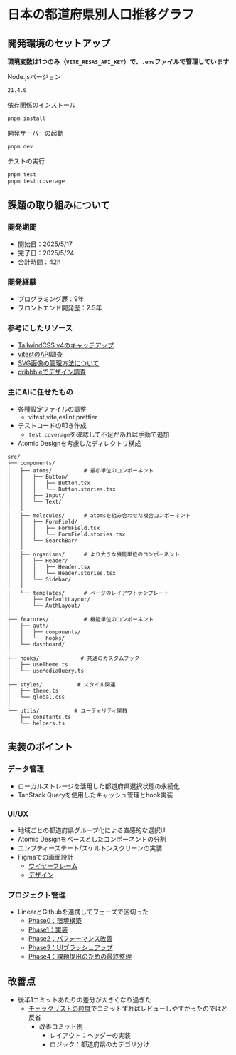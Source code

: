 # 日本の都道府県別人口推移グラフ

## 開発環境のセットアップ

**環境変数は1つのみ（`VITE_RESAS_API_KEY`）で、`.env`ファイルで管理しています**

Node.jsバージョン

```bash
21.4.0
```

依存関係のインストール

```bash
pnpm install
```

開発サーバーの起動

```bash
pnpm dev
```

テストの実行

```bash
pnpm test
pnpm test:coverage
```

## 課題の取り組みについて

### 開発期間

- 開始日：2025/5/17
- 完了日：2025/5/24
- 合計時間：42h

### 開発経験

- プログラミング歴：9年
- フロントエンド開発歴：2.5年

### 参考にしたリソース

- [TailwindCSS v4のキャッチアップ](https://tailwindcss.com/blog/tailwindcss-v4)
- [vitestのAPI調査](https://vitest.dev/guide/)
- [SVG画像の管理方法について](https://zenn.dev/game8_blog/articles/3ab01eee2a6306)
- [dribbbleでデザイン調査](https://dribbble.com/search/chart-ui)

### 主にAIに任せたもの

- 各種設定ファイルの調整
  - vitest,vite,eslint,prettier
- テストコードの叩き作成
  - `test:coverage`を確認して不足があれば手動で追加
- Atomic Designを考慮したディレクトリ構成

```
src/
├── components/
│   ├── atoms/          # 最小単位のコンポーネント
│   │   ├── Button/
│   │   │   ├── Button.tsx
│   │   │   └── Button.stories.tsx
│   │   ├── Input/
│   │   └── Text/
│   │
│   ├── molecules/      # atomsを組み合わせた複合コンポーネント
│   │   ├── FormField/
│   │   │   ├── FormField.tsx
│   │   │   └── FormField.stories.tsx
│   │   └── SearchBar/
│   │
│   ├── organisms/      # より大きな機能単位のコンポーネント
│   │   ├── Header/
│   │   │   ├── Header.tsx
│   │   │   └── Header.stories.tsx
│   │   └── Sidebar/
│   │
│   └── templates/      # ページのレイアウトテンプレート
│       ├── DefaultLayout/
│       └── AuthLayout/
│
├── features/           # 機能単位のコンポーネント
│   ├── auth/
│   │   ├── components/
│   │   └── hooks/
│   └── dashboard/
│
├── hooks/             # 共通のカスタムフック
│   ├── useTheme.ts
│   └── useMediaQuery.ts
│
├── styles/           # スタイル関連
│   ├── theme.ts
│   └── global.css
│
└── utils/           # ユーティリティ関数
    ├── constants.ts
    └── helpers.ts
```

## 実装のポイント

### データ管理

- ローカルストレージを活用した都道府県選択状態の永続化
- TanStack Queryを使用したキャッシュ管理とhook実装

### UI/UX

- 地域ごとの都道府県グループ化による直感的な選択UI
- Atomic Designをベースとしたコンポーネントの分割
- エンプティーステート/スケルトンスクリーンの実装
- Figmaでの画面設計
  - [ワイヤーフレーム](https://www.figma.com/design/OgCX8XIbLa1k4guRcexBxQ/Yumemi-kadai?node-id=6-5&p=f&t=Yda9ZuX6nVwQB75S-0)
  - [デザイン](https://www.figma.com/design/OgCX8XIbLa1k4guRcexBxQ/Yumemi-kadai?node-id=1-2&p=f&t=Yda9ZuX6nVwQB75S-0)

### プロジェクト管理

- LinearとGithubを連携してフェーズで区切った
  - [Phase0：環境構築](https://github.com/kinksn/jp-prefecture-population-graph/issues/2)
  - [Phase1：実装](https://github.com/kinksn/jp-prefecture-population-graph/issues/6)
  - [Phase2：パフォーマンス改善](https://github.com/kinksn/jp-prefecture-population-graph/issues/7)
  - [Phase3：UIブラッシュアップ](https://github.com/kinksn/jp-prefecture-population-graph/issues/8)
  - [Phase4：課題提出のための最終整理](https://github.com/kinksn/jp-prefecture-population-graph/issues/9)

## 改善点

- 後半1コミットあたりの差分が大きくなり過ぎた
  - [チェックリストの粒度](https://github.com/kinksn/jp-prefecture-population-graph/issues/8?issue=kinksn%7Cjp-prefecture-population-graph%7C22)でコミットすればレビューしやすかったのではと反省
    - 改善コミット例
      - レイアウト：ヘッダーの実装
      - ロジック：都道府県のカテゴリ分け
